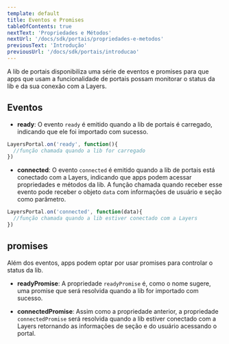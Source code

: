 ```yaml
---
template: default
title: Eventos e Promises
tableOfContents: true
nextText: 'Propriedades e Métodos'
nextUrl: '/docs/sdk/portais/propriedades-e-metodos'
previousText: 'Introdução'
previousUrl: '/docs/sdk/portais/introducao'
---
```


A lib de portais disponibiliza uma série de eventos e promises para que apps que usam a funcionalidade de portais possam monitorar o status da lib e da sua conexão com a Layers.

## Eventos

+ **ready**: O evento `ready` é emitido quando a lib de portais é carregado, indicando que ele foi importado com sucesso.

```js
LayersPortal.on('ready', function(){
  //função chamada quando a lib for carregado
})
```

+ **connected**: O evento `connected` é emitido quando a lib de portais está conectado com a Layers, indicando que apps podem acessar propriedades e métodos da lib. A função chamada quando receber esse evento pode receber o objeto `data` com informações de usuário e seção como parâmetro.

```js
LayersPortal.on('connected', function(data){
  //função chamada quando a lib estiver conectado com a Layers
})
```

## promises

Além dos eventos, apps podem optar por usar promises para controlar o status da lib.

+ **readyPromise**: A propriedade `readyPromise` é, como o nome sugere, uma promise que será resolvida quando a lib for importado com sucesso.

+ **connectedPromise**: Assim como a propriedade anterior, a propriedade `connectedPromise` será resolvida  quando a lib estiver conectado com a Layers retornando as informações de seção e do usuário acessando o portal.
